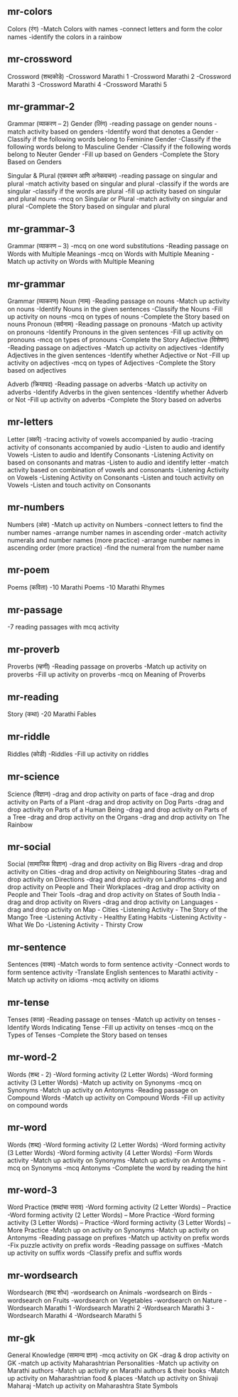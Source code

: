 ## mr-colors

Colors (रंग)
-Match Colors with names
-connect letters and form the color names
-identify the colors in a rainbow

## mr-crossword

Crossword (शब्दकोडे)
-Crossword Marathi 1
-Crossword Marathi 2
-Crossword Marathi 3
-Crossword Marathi 4
-Crossword Marathi 5

## mr-grammar-2

Grammar (व्याकरण – 2)
Gender (लिंग)
-reading passage on gender nouns
-match activity based on genders
-Identify word that denotes a Gender
-Classify if the following words belong to Feminine Gender
-Classify if the following words belong to Masculine Gender
-Classify if the following words belong to Neuter Gender
-Fill up based on Genders
-Complete the Story Based on Genders

Singular & Plural (एकवचन आणि अनेकवचन)
-reading passage on singular and plural
-match activity based on singular and plural
-classify if the words are singular
-classify if the words are plural
-fill up activity based on singular and plural nouns
-mcq on Singular or Plural
-match activity on singular and plural
-Complete the Story based on singular and plural

## mr-grammar-3

Grammar (व्याकरण – 3)
-mcq on one word substitutions
-Reading passage on Words with Multiple Meanings
-mcq on Words with Multiple Meaning
-Match up activity on Words with Multiple Meaning

## mr-grammar

Grammar (व्याकरण)
Noun (नाम)
-Reading passage on nouns
-Match up activity on nouns
-Identify Nouns in the given sentences
-Classify the Nouns
-Fill up activity on nouns
-mcq on types of nouns
-Complete the Story based on nouns
Pronoun (सर्वनाम)
-Reading passage on pronouns
-Match up activity on pronouns
-Identify Pronouns in the given sentences
-Fill up activity on pronouns
-mcq on types of pronouns
-Complete the Story
Adjective (विशेषण)
-Reading passage on adjectives
-Match up activity on adjectives
-Identify Adjectives in the given sentences
-Identify whether Adjective or Not
-Fill up activity on adjectives
-mcq on types of Adjectives
-Complete the Story based on adjectives

Adverb (क्रियापद)
-Reading passage on adverbs
-Match up activity on adverbs
-Identify Adverbs in the given sentences
-Identify whether Adverb or Not
-Fill up activity on adverbs
-Complete the Story based on adverbs

## mr-letters

Letter (अक्षरे)
-tracing activity of vowels accompanied by audio
-tracing activity of consonants accompanied by audio
-Listen to audio and identify Vowels
-Listen to audio and Identify Consonants
-Listening Activity on based on consonants and matras
-Listen to audio and identify letter
-match activity based on combination of vowels and consonants
-Listening Activity on Vowels
-Listening Activity on Consonants
-Listen and touch activity on Vowels
-Listen and touch activity on Consonants

## mr-numbers

Numbers (अंक)
-Match up activity on Numbers
-connect letters to find the number names
-arrange number names in ascending order
-match activity numerals and number names (more practice)
-arrange number names in ascending order (more practice)
-find the numeral from the number name

## mr-poem

Poems (कविता)
-10 Marathi Poems
-10 Marathi Rhymes

## mr-passage

-7 reading passages with mcq activity

## mr-proverb

Proverbs (म्हणी)
-Reading passage on proverbs
-Match up activity on proverbs
-Fill up activity on proverbs
-mcq on Meaning of Proverbs

## mr-reading

Story (कथा)
-20 Marathi Fables

## mr-riddle

Riddles (कोडी)
-Riddles
-Fill up activity on riddles

## mr-science

Science (विज्ञान)
-drag and drop activity on parts of face
-drag and drop activity on Parts of a Plant
-drag and drop activity on Dog Parts
-drag and drop activity on Parts of a Human Being
-drag and drop activity on Parts of a Tree
-drag and drop activity on the Organs
-drag and drop activity on The Rainbow

## mr-social

Social (सामाजिक विज्ञान)
-drag and drop activity on Big Rivers
-drag and drop activity on Cities
-drag and drop activity on Neighbouring States
-drag and drop activity on Directions
-drag and drop activity on Landforms
-drag and drop activity on People and Their Workplaces
-drag and drop activity on People and Their Tools
-drag and drop activity on States of South India
-drag and drop activity on Rivers
-drag and drop activity on Languages
-drag and drop activity on Map - Cities
-Listening Activity - The Story of the Mango Tree
-Listening Activity - Healthy Eating Habits
-Listening Activity - What We Do
-Listening Activity - Thirsty Crow

## mr-sentence

Sentences (वाक्य)
-Match words to form sentence activity
-Connect words to form sentence activity
-Translate English sentences to Marathi activity
-Match up activity on idioms
-mcq activity on idioms

## mr-tense

Tenses (काळ)
-Reading passage on tenses
-Match up activity on tenses
-Identify Words Indicating Tense
-Fill up activity on tenses
-mcq on the Types of Tenses
-Complete the Story based on tenses

## mr-word-2

Words (शब्द - 2)
-Word forming activity (2 Letter Words)
-Word forming activity (3 Letter Words)
-Match up activity on Synonyms
-mcq on Synonyms
-Match up activity on Antonyms
-Reading passage on Compound Words
-Match up activity on Compound Words
-Fill up activity on compound words

## mr-word

Words (शब्द)
-Word forming activity (2 Letter Words)
-Word forming activity (3 Letter Words)
-Word forming activity (4 Letter Words)
-Form Words activity
-Match up activity on Synonyms
-Match up activity on Antonyms
-mcq on Synonyms
-mcq Antonyms
-Complete the word by reading the hint

## mr-word-3

Word Practice (शब्दांचा सराव)
-Word forming activity (2 Letter Words) – Practice
-Word forming activity (2 Letter Words) – More Practice
-Word forming activity (3 Letter Words) – Practice
-Word forming activity (3 Letter Words) – More Practice
-Match up on activity on Synonyms
-Match up activity on Antonyms
-Reading passage on prefixes
-Match up activity on prefix words
-Fix puzzle activity on prefix words
-Reading passage on suffixes
-Match up activity on suffix words
-Classify prefix and suffix words

## mr-wordsearch

Wordsearch (शब्द शोध)
-wordsearch on Animals
-wordsearch on Birds
-wordsearch on Fruits
-wordsearch on Vegetables
-wordsearch on Nature
-Wordsearch Marathi 1
-Wordsearch Marathi 2
-Wordsearch Marathi 3
-Wordsearch Marathi 4
-Wordsearch Marathi 5

## mr-gk

General Knowledge (सामान्य ज्ञान)
-mcq activity on GK
-drag & drop activity on GK
-match up activity Maharashtrian Personalities
-Match up activity on Marathi authors
-Match up activity on Marathi authors & their books
-Match up activity on Maharashtrian food & places
-Match up activity on Shivaji Maharaj
-Match up activity on Maharashtra State Symbols
